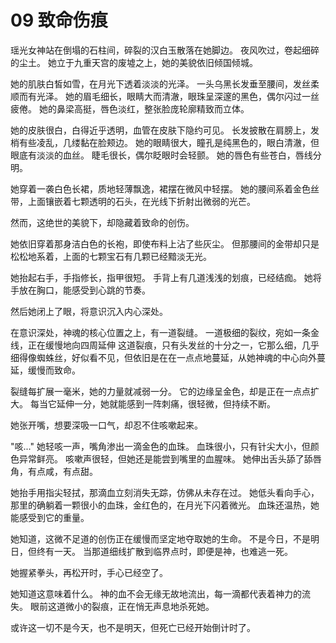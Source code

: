 # 09 致命伤痕

瑶光女神站在倒塌的石柱间，碎裂的汉白玉散落在她脚边。
夜风吹过，卷起细碎的尘土。
她立于九重天宫的废墟之上，她的美貌依旧倾国倾城。

她的肌肤白皙如雪，在月光下透着淡淡的光泽。
一头乌黑长发垂至腰间，发丝柔顺而有光泽。
她的眉毛细长，眼睛大而清澈，眼珠呈深邃的黑色，偶尔闪过一丝疲倦。
她的鼻梁高挺，唇色淡红，整张脸庞轮廓精致而立体。

她的皮肤很白，白得近乎透明，血管在皮肤下隐约可见。
长发披散在肩膀上，发梢有些凌乱，几缕黏在脸颊边。
她的眼睛很大，瞳孔是纯黑色的，眼白清澈，但眼底有淡淡的血丝。
睫毛很长，偶尔眨眼时会轻颤。
她的唇色有些苍白，唇线分明。

她穿着一袭白色长裙，质地轻薄飘逸，裙摆在微风中轻摆。
她的腰间系着金色丝带，上面镶嵌着七颗透明的石头，在光线下折射出微弱的光芒。

然而，这绝世的美貌下，却隐藏着致命的创伤。

她依旧穿着那身洁白色的长袍，即使布料上沾了些灰尘。
但那腰间的金带却只是松松地系着，上面的七颗宝石有几颗已经黯淡无光。

她抬起右手，手指修长，指甲很短。
手背上有几道浅浅的划痕，已经结痂。
她将手放在胸口，能感受到心跳的节奏。

然后她闭上了眼，将意识沉入内心深处。

在意识深处，神魂的核心位置之上，有一道裂缝。
一道极细的裂纹，宛如一条金线，正在缓慢地向四周延伸
这道裂痕，只有头发丝的十分之一，它那么细，几乎细得像蜘蛛丝，好似看不见，但依旧是在在一点点地蔓延，从她神魂的中心向外蔓延，缓慢而致命。

裂缝每扩展一毫米，她的力量就减弱一分。
它的边缘呈金色，却是正在一点点扩大。
每当它延伸一分，她就能感到一阵刺痛，很轻微，但持续不断。

她张开嘴，想要深吸一口气，却忍不住咳嗽起来。

"咳..."
她轻咳一声，嘴角渗出一滴金色的血珠。
血珠很小，只有针尖大小，但颜色异常鲜亮。
咳嗽声很轻，但她还是能尝到嘴里的血腥味。
她伸出舌头舔了舔唇角，有点咸，有点甜。

她抬手用指尖轻拭，那滴血立刻消失无踪，仿佛从未存在过。
她低头看向手心，那里的确躺着一颗很小的血珠，金红色的，在月光下闪着微光。
血珠还温热，她能感受到它的重量。

她知道，这微不足道的创伤正在缓慢而坚定地夺取她的生命。
不是今日，不是明日，但终有一天。
当那道细线扩散到临界点时，即便是神，也难逃一死。

她握紧拳头，再松开时，手心已经空了。

她知道这意味着什么。
神的血不会无缘无故地流出，每一滴都代表着神力的流失。
眼前这道微小的裂痕，正在悄无声息地杀死她。

或许这一切不是今天，也不是明天，但死亡已经开始倒计时了。